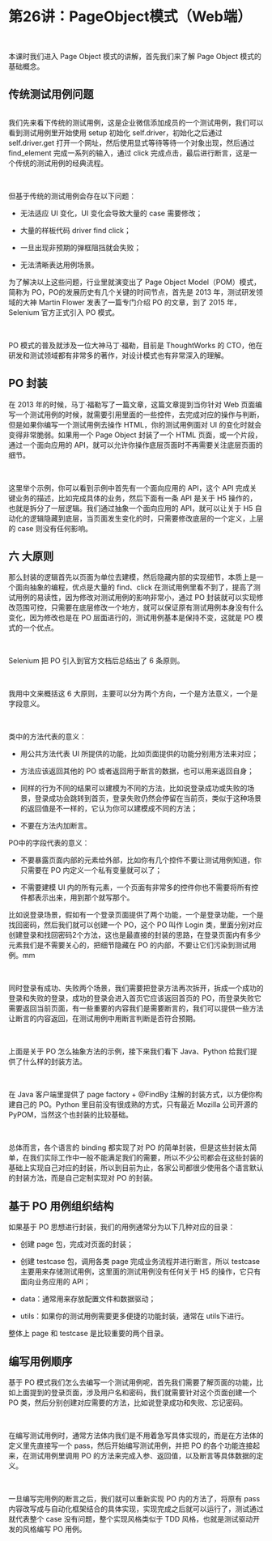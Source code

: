 # 第26讲：PageObject模式（Web端）

<br />

本课时我们进入 Page Object 模式的讲解，首先我们来了解 Page Object 模式的基础概念。

传统测试用例问题
--------


<Image alt="" src="https://s0.lgstatic.com/i/image3/M01/6F/11/Cgq2xl5gs92AIuvBAAP8QZgz0qs996.png"/> 


<br />

我们先来看下传统的测试用例，这是企业微信添加成员的一个测试用例，我们可以看到测试用例里开始使用 setup 初始化 self.driver，初始化之后通过 self.driver.get 打开一个网址，然后使用显式等待等待一个对象出现，然后通过 find_element 完成一系列的输入，通过 click 完成点击，最后进行断言，这是一个传统的测试用例的经典流程。

<br />

但基于传统的测试用例会存在以下问题：

* 无法适应 UI 变化，UI 变化会导致大量的 case 需要修改；

* 大量的样板代码 driver find click；

* 一旦出现非预期的弹框阻挡就会失败；

* 无法清晰表达用例场景。

为了解决以上这些问题，行业里就演变出了 Page Object Model（POM）模式，简称为 PO，PO的发展历史有几个关键的时间节点，首先是 2013 年，测试研发领域的大神 Martin Flower 发表了一篇专门介绍 PO 的文章，到了 2015 年，Selenium 官方正式引入 PO 模式。

<br />

PO 模式的普及就涉及一位大神马丁·福勒，目前是 ThoughtWorks 的 CTO，他在研发和测试领域都有非常多的著作，对设计模式也有非常深入的理解。

PO 封装
-----

在 2013 年的时候，马丁·福勒写了一篇文章，这篇文章提到当你针对 Web 页面编写一个测试用例的时候，就需要引用里面的一些控件，去完成对应的操作与判断，但是如果你编写一个测试用例去操作 HTML，你的测试用例面对 UI 的变化时就会变得非常脆弱。如果用一个 Page Object 封装了一个 HTML 页面，或一个片段，通过一个面向应用的 API，就可以允许你操作底层页面时不再需要关注底层页面的细节。

<br />


<Image alt="" src="https://s0.lgstatic.com/i/image3/M01/6F/10/CgpOIF5gs92AGCGXAAGM0fHgeW4741.png"/> 


<br />

这里举个示例，你可以看到示例中首先有一个面向应用的 API，这个 API 完成关键业务的描述，比如完成具体的业务，然后下面有一条 API 是关于 H5 操作的，也就是拆分了一层逻辑。我们通过抽象一个面向应用的 API，就可以让关于 H5 自动化的逻辑隐藏到底层，当页面发生变化的时，只需要修改底层的一个定义，上层的 case 则没有任何影响。

六 大原则
-----

那么封装的逻辑首先以页面为单位去建模，然后隐藏内部的实现细节，本质上是一个面向抽象的编程，优点是大量的 find、click 在测试用例里看不到了，提高了测试用例的易读性，因为修改对测试用例的影响非常小，通过 PO 封装就可以实现修改范围可控，只需要在底层修改一个地方，就可以保证原有测试用例本身没有什么变化，因为修改也是在 PO 层面进行的，测试用例基本是保持不变，这就是 PO 模式的一个优点。

<br />


<Image alt="" src="https://s0.lgstatic.com/i/image3/M01/6F/11/Cgq2xl5gs92ABdGpAAGvfSpvxmM165.png"/> 


<br />

Selenium 把 PO 引入到官方文档后总结出了 6 条原则。

<br />

我用中文来概括这 6 大原则，主要可以分为两个方向，一个是方法意义，一个是字段意义。

<br />

类中的方法代表的意义：

* 用公共方法代表 UI 所提供的功能，比如页面提供的功能分别用方法来对应；

* 方法应该返回其他的 PO 或者返回用于断言的数据，也可以用来返回自身；

* 同样的行为不同的结果可以建模为不同的方法，比如说登录成功或失败的场景，登录成功会跳转到首页，登录失败仍然会停留在当前页，类似于这种场景的返回值是不一样的，它认为你可以建模成不同的方法；

* 不要在方法内加断言。

PO中的字段代表的意义：

* 不要暴露页面内部的元素给外部，比如你有几个控件不要让测试用例知道，你只需要在 PO 内定义一个私有变量就可以了；

* 不需要建模 UI 内的所有元素，一个页面有非常多的控件你也不需要将所有控件都表示出来，用到那个就写那个。

比如说登录场景，假如有一个登录页面提供了两个功能，一个是登录功能，一个是找回密码，然后我们就可以创建一个 PO，这个 PO 叫作 Login 类，里面分别对应创建登录和找回密码2个方法，这也是最直接的封装的思路，在登录页面内有多少元素我们是不需要关心的，把细节隐藏在 PO 的内部，不要让它们污染到测试用例。mm

<br />

同时登录有成功、失败两个场景，我们需要把登录方法再次拆开，拆成一个成功的登录和失败的登录，成功的登录会进入首页它应该返回首页的 PO，而登录失败它需要返回当前页面，有一些重要的内容我们是需要断言的，我们可以提供一些方法让断言的内容返回，在测试用例中用断言判断是否符合预期。

<br />

上面是关于 PO 怎么抽象方法的示例，接下来我们看下 Java、Python 给我们提供了什么样的封装方法。

<br />

在 Java 客户端里提供了 page factory + @FindBy 注解的封装方式，以方便你构建自己的 PO。Python 里目前没有很成熟的方式，只有最近 Mozilla 公司开源的 PyPOM，当然这个也封装的比较基础。

<br />

总体而言，各个语言的 binding 都实现了对 PO 的简单封装，但是这些封装太简单，在我们实际工作中一般不能满足我们的需要，所以不少公司都会在这些封装的基础上实现自己对应的封装，所以到目前为止，各家公司都很少使用各个语言默认的封装方法，而是自己定制实现对 PO 的封装。

基于 PO 用例组织结构
------------

如果基于 PO 思想进行封装，我们的用例通常分为以下几种对应的目录：

* 创建 page 包，完成对页面的封装；

* 创建 testcase 包，调用各类 page 完成业务流程并进行断言，所以 testcase主要用来存储测试用例，这里面的测试用例没有任何关于 H5 的操作，它只有面向业务应用的 API；

* data：通常用来存放配置文件和数据驱动；

* utils：如果你的测试用例需要更多便捷的功能封装，通常在 utils下进行。

整体上 page 和 testcase 是比较重要的两个目录。

编写用例顺序
------

基于 PO 模式我们怎么去编写一个测试用例呢，首先我们需要了解页面的功能，比如上面提到的登录页面，涉及用户名和密码，我们就需要针对这个页面创建一个 PO 类，然后分别创建对应需要的方法，比如说登录成功和失败、忘记密码。

<br />

在编写测试用例时，通常方法体内我们是不用着急写具体实现的，而是在方法体的定义里先直接写一个 pass，然后开始编写测试用例，并把 PO 的各个功能连接起来，在测试用例里调用 PO 的方法来完成入参、返回值，以及断言等具体数据的定义。

<br />

一旦编写完用例的断言之后，我们就可以重新实现 PO 内的方法了，将原有 pass 内容改写成与自动化框架结合的具体实现，实现完成之后就可以运行了，测试通过就代表整个 case 没有问题，整个实现风格类似于 TDD 风格，也就是测试驱动开发的风格编写 PO 用例。

<br />


